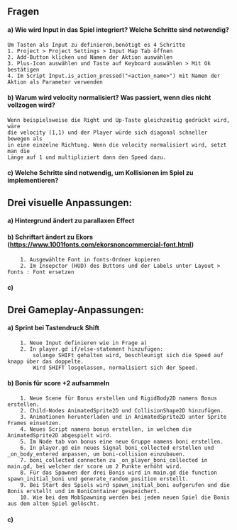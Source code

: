 
## Fragen 
#### a) Wie wird Input in das Spiel integriert? Welche Schritte sind notwendig?
	Um Tasten als Input zu definieren,benötigt es 4 Schritte
	1. Project > Project Settings > Input Map Tab öffnen
	2. Add-Button klicken und Namen der Aktion auswählen
	3. Plus-Icon auswählen und Taste auf Keyboard auswählen > Mit Ok bestätigen
	4. Im Script Input.is_action_pressed("<action_name>") mit Namen der Aktion als Parameter verwenden

#### b) Warum wird velocity normalisiert? Was passiert, wenn dies nicht vollzogen wird?
	Wenn beispielsweise die Right und Up-Taste gleichzeitig gedrückt wird, wäre 
	die velocity (1,1) und der Player würde sich diagonal schneller bewegen als 
	in eine einzelne Richtung. Wenn die velocity normalisiert wird, setzt man die 
	Länge auf 1 und multipliziert dann den Speed dazu.
	
#### c) Welche Schritte sind notwendig, um Kollisionen im Spiel zu implementieren?

## Drei visuelle Anpassungen:
####  a) Hintergrund ändert zu parallaxen Effect
####  b) Schriftart ändert zu Ekors (https://www.1001fonts.com/ekorsnoncommercial-font.html)
		1. Ausgewählte Font in fonts-Ordner kopieren
		2. Im Insepctor (HUD) des Buttons und der Labels unter Layout > Fonts : Font ersetzen
		
####  c) 

## Drei Gameplay-Anpassungen:
####  a) Sprint bei Tastendruck Shift
		1. Neue Input definieren wie in Frage a)
		2. In player.gd if/else-statement hinzufügen: 
			solange SHIFt gehalten wird, beschleunigt sich die Speed auf knapp über das doppelte. 
			Wird SHIFT losgelassen, normalisiert sich der Speed.
			
####  b) Bonis für score +2 aufsammeln
		1. Neue Scene für Bonus erstellen und RigidBody2D namens Bonus erstellen.
		2. Child-Nodes AnimatedSprite2D und CollisionShape2D hinzufügen.
		3. Animationen herunterladen und in AnimatedSprite2D unter Sprite Frames einsetzen.
		4. Neues Script namens bonus erstellen, in welchem die AnimatedSprite2D abgespielt wird.
		5. Im Node tab von bonus eine neue Gruppe namens boni erstellen.
		6. In player.gd ein neues Signal boni_collected erstellen und _on_body_entered anpassen, um boni-collision einzubauen.
		7. boni_collected connecten zu _on_player_boni_collected in main.gd, bei welcher der score um 2 Punkte erhöht wird.
		8. Für das Spawnen der drei Bonis wird in main.gd die function spawn_initial_boni und generate_random_position erstellt.
		9. Bei Start des Spiels wird spawn_initial_boni aufgerufen und die Bonis erstellt und im BoniContainer gespeichert.
		10. Wie bei dem MobSpawning werden bei jedem neuen Spiel die Bonis aus dem alten Spiel gelöscht.
		
####  c) 

